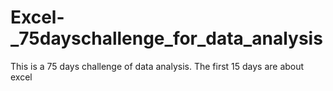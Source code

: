 # Excel-_75dayschallenge_for_data_analysis
This is a 75 days challenge of data analysis.
The first 15 days are about excel
